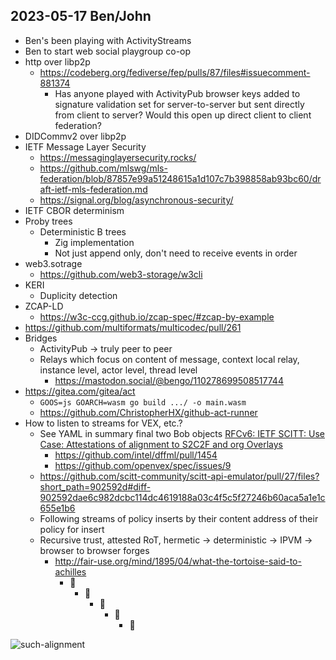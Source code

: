 ## 2023-05-17 Ben/John

- Ben's been playing with ActivityStreams
- Ben to start web social playgroup co-op
- http over libp2p
  - https://codeberg.org/fediverse/fep/pulls/87/files#issuecomment-881374
    - Has anyone played with ActivityPub browser keys added to signature validation set for server-to-server but sent directly from client to server? Would this open up direct client to client federation?
- DIDCommv2 over libp2p
- IETF Message Layer Security
  - https://messaginglayersecurity.rocks/
  - https://github.com/mlswg/mls-federation/blob/87857e99a51248615a1d107c7b398858ab93bc60/draft-ietf-mls-federation.md
  - https://signal.org/blog/asynchronous-security/
- IETF CBOR determinism
- Proby trees
  - Deterministic B trees
    - Zig implementation
    - Not just append only, don't need to receive events in order
- web3.sotrage
  - https://github.com/web3-storage/w3cli
- KERI
  - Duplicity detection
- ZCAP-LD
  - https://w3c-ccg.github.io/zcap-spec/#zcap-by-example
- https://github.com/multiformats/multicodec/pull/261
- Bridges
  - ActivityPub -> truly peer to peer
  - Relays which focus on content of message, context local relay, instance level, actor level, thread level
    - https://mastodon.social/@bengo/110278699508517744
- https://gitea.com/gitea/act
  - `GOOS=js GOARCH=wasm go build .../ -o main.wasm`
  - https://github.com/ChristopherHX/github-act-runner
- How to listen to streams for VEX, etc.?
  - See YAML in summary final two Bob objects [RFCv6: IETF SCITT: Use Case: Attestations of alignment to S2C2F and org Overlays](https://github.com/ietf-scitt/use-cases/blob/b4999eb2c7bcbf8d27c5fe86be8965e89379439a/openssf_metrics.md#use-case-attestations-of-alignment-to-s2c2f-and-org-overlays)
    - https://github.com/intel/dffml/pull/1454
    - https://github.com/openvex/spec/issues/9
  - https://github.com/scitt-community/scitt-api-emulator/pull/27/files?short_path=902592d#diff-902592dae6c982dcbc114dc4619188a03c4f5c5f27246b60aca5a1e1c655e1b6
  - Following streams of policy inserts by their content address of their policy for insert
  - Recursive trust, attested RoT, hermetic -> deterministic -> IPVM -> browser to browser forges
    - http://fair-use.org/mind/1895/04/what-the-tortoise-said-to-achilles
      - 🐢
        - 🐢
          - 🐢
            - 🐢
              - 🐢

![such-alignment](https://user-images.githubusercontent.com/5950433/226707682-cfa8dbff-0908-4a34-8540-de729c62512f.png)